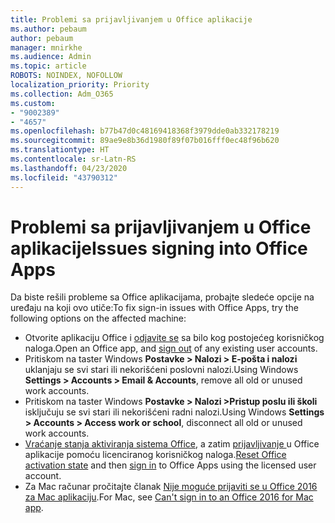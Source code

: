 ```yaml
---
title: Problemi sa prijavljivanjem u Office aplikacije
ms.author: pebaum
author: pebaum
manager: mnirkhe
ms.audience: Admin
ms.topic: article
ROBOTS: NOINDEX, NOFOLLOW
localization_priority: Priority
ms.collection: Adm_O365
ms.custom:
- "9002389"
- "4657"
ms.openlocfilehash: b77b47d0c48169418368f3979dde0ab332178219
ms.sourcegitcommit: 89ae9e8b36d1980f89f07b016fff0ec48f96b620
ms.translationtype: HT
ms.contentlocale: sr-Latn-RS
ms.lasthandoff: 04/23/2020
ms.locfileid: "43790312"
---
```

# <a name="issues-signing-into-office-apps"></a><span data-ttu-id="2178b-102">Problemi sa prijavljivanjem u Office aplikacije</span><span class="sxs-lookup"><span data-stu-id="2178b-102">Issues signing into Office Apps</span></span>

<span data-ttu-id="2178b-103">Da biste rešili probleme sa Office aplikacijama, probajte sledeće opcije na uređaju na koji ovo utiče:</span><span class="sxs-lookup"><span data-stu-id="2178b-103">To fix sign-in issues with Office Apps, try the following options on the affected machine:</span></span>

- <span data-ttu-id="2178b-104">Otvorite aplikaciju Office i [odjavite se](https://go.microsoft.com/fwlink/?linkid=2114082) sa bilo kog postojećeg korisničkog naloga.</span><span class="sxs-lookup"><span data-stu-id="2178b-104">Open an Office app, and [sign out](https://go.microsoft.com/fwlink/?linkid=2114082) of any existing user accounts.</span></span>
- <span data-ttu-id="2178b-105">Pritiskom na taster Windows **Postavke > Nalozi > E-pošta i nalozi** uklanjaju se svi stari ili nekorišćeni poslovni nalozi.</span><span class="sxs-lookup"><span data-stu-id="2178b-105">Using Windows **Settings > Accounts > Email & Accounts**, remove all old or unused work accounts.</span></span>
- <span data-ttu-id="2178b-106">Pritiskom na taster Windows **Postavke > Nalozi >Pristup poslu ili školi** isključuju se svi stari ili nekorišćeni radni nalozi.</span><span class="sxs-lookup"><span data-stu-id="2178b-106">Using Windows **Settings > Accounts > Access work or school**, disconnect all old or unused work accounts.</span></span>
- <span data-ttu-id="2178b-107">[Vraćanje stanja aktiviranja sistema Office](https://docs.microsoft.com/office365/troubleshoot/activation/reset-office-365-proplus-activation-state), a zatim [prijavljivanje ](https://support.office.com/article/sign-in-to-office-b9582171-fd1f-4284-9846-bdd72bb28426) u Office aplikacije pomoću licenciranog korisničkog naloga.</span><span class="sxs-lookup"><span data-stu-id="2178b-107">[Reset Office activation state](https://docs.microsoft.com/office365/troubleshoot/activation/reset-office-365-proplus-activation-state) and then [sign in](https://support.office.com/article/sign-in-to-office-b9582171-fd1f-4284-9846-bdd72bb28426) to Office Apps using the licensed user account.</span></span>
- <span data-ttu-id="2178b-108">Za Mac računar pročitajte članak [Nije moguće prijaviti se u Office 2016 za Mac aplikaciju](https://docs.microsoft.com/office365/troubleshoot/authentication/sign-in-to-office-2016-for-mac-fail).</span><span class="sxs-lookup"><span data-stu-id="2178b-108">For Mac, see [Can't sign in to an Office 2016 for Mac app](https://docs.microsoft.com/office365/troubleshoot/authentication/sign-in-to-office-2016-for-mac-fail).</span></span>
